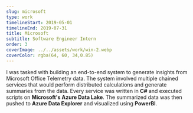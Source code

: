```yaml
---
slug: microsoft
type: work
timelineStart: 2019-05-01
timelineEnd: 2019-07-31
title: Microsoft
subtitle: Software Engineer Intern
order: 3
coverImage: ../../assets/work/win-2.webp
coverColor: rgba(64, 60, 34,0.85)
---
```

I was tasked with building an end-to-end system to generate insights from Microsoft Office Telemetry data. The system involved multiple chained services that would perform distributed calculations and generate summaries from the data. Every service was written in **C#** and executed scripts on **Microsoft's Azure Data Lake**. The summarized data was then pushed to **Azure Data Explorer** and visualized using **PowerBI**.